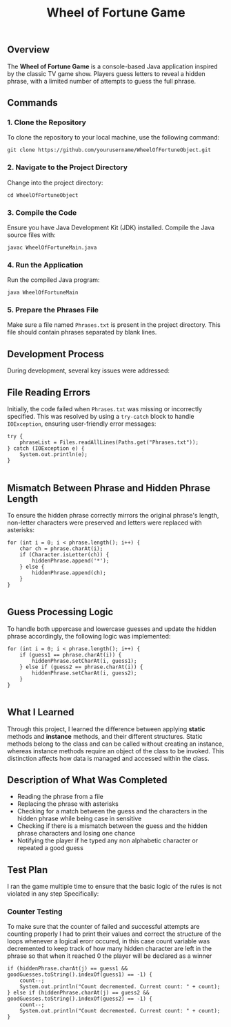<!DOCTYPE html>
<html lang="en">
<body>
    <header>
        <h1>Wheel of Fortune Game</h1>
    </header>
    <section id="overview">
        <h2>Overview</h2>
        <p>The <strong>Wheel of Fortune Game</strong> is a console-based Java application inspired by the classic TV game show. Players guess letters to reveal a hidden phrase, with a limited number of attempts to guess the full phrase.</p>
    </section>
    <section id="commands">
        <h2>Commands</h2>       
        <h3>1. Clone the Repository</h3>
        <p>To clone the repository to your local machine, use the following command:</p>
        <pre><code>git clone https://github.com/yourusername/WheelOfFortuneObject.git</code></pre>        
        <h3>2. Navigate to the Project Directory</h3>
        <p>Change into the project directory:</p>
        <pre><code>cd WheelOfFortuneObject</code></pre>      
        <h3>3. Compile the Code</h3>
        <p>Ensure you have Java Development Kit (JDK) installed. Compile the Java source files with:</p>
        <pre><code>javac WheelOfFortuneMain.java</code></pre> 
        <h3>4. Run the Application</h3>
        <p>Run the compiled Java program:</p>
        <pre><code>java WheelOfFortuneMain</code></pre>   
        <h3>5. Prepare the Phrases File</h3>
        <p>Make sure a file named <code>Phrases.txt</code> is present in the project directory. This file should contain phrases separated by blank lines.</p>
    </section>
    <section id="usage">
    </section>
    <section id="development">
        <h2>Development Process</h2>
       <p>During development, several key issues were addressed:</p>
    <h2>File Reading Errors</h2>
    <p>Initially, the code failed when <code>Phrases.txt</code> was missing or incorrectly specified. This was resolved by using a <code>try-catch</code> block to handle <code>IOException</code>, ensuring user-friendly error messages:</p>
    <pre><code>try {
    phraseList = Files.readAllLines(Paths.get("Phrases.txt"));
} catch (IOException e) {
    System.out.println(e);
}
    </code></pre>
    <h2>Mismatch Between Phrase and Hidden Phrase Length</h2>
    <p>To ensure the hidden phrase correctly mirrors the original phrase's length, non-letter characters were preserved and letters were replaced with asterisks:</p>
    <pre><code>for (int i = 0; i &lt; phrase.length(); i++) {
    char ch = phrase.charAt(i);
    if (Character.isLetter(ch)) {
        hiddenPhrase.append('*');
    } else {
        hiddenPhrase.append(ch);
    }
}
    </code></pre>
    <h2>Guess Processing Logic</h2>
    <p>To handle both uppercase and lowercase guesses and update the hidden phrase accordingly, the following logic was implemented:</p>
    <pre><code>for (int i = 0; i &lt; phrase.length(); i++) {
    if (guess1 == phrase.charAt(i)) {
        hiddenPhrase.setCharAt(i, guess1);
    } else if (guess2 == phrase.charAt(i)) {
        hiddenPhrase.setCharAt(i, guess2);
    }
}
    </code></pre>
    <h2>What I Learned</h2>
    <p>Through this project, I learned the difference between applying <strong>static</strong> methods and <strong>instance</strong> methods, and their different structures. Static methods belong to the class and can be called without creating an instance, whereas instance methods require an object of the class to be invoked. This distinction affects how data is managed and accessed within the class.</p>
    </section>
    <section id="description">
        <h2>Description of What Was Completed</h2>
        <ul>
            <li>Reading the phrase from a file</li>
            <li>Replacing the phrase with asterisks</li>
            <li>Checking for a match between the guess and the characters in the hidden phrase while being case in sensitive</li>
            <li>Checking if there is a mismatch between the guess and the hidden phrase characters and losing one chance</li>
            <li>Notifying the player if he typed any non alphabetic character or repeated a good guess</li>
        </ul>
    </section>
    <section id="test-plan">
        <h2>Test Plan</h2>
       <p>I ran the game multiple time to ensure that the basic logic of the rules is not violated in any step Specifically:</p>
    <h3>Counter Testing</h3>
    <p>To make sure that the counter of failed and successful attempts are counting properly I had to print their values and correct the structure of the loops whenever a logical erorr occured, in this case count variable was decremented to keep track of how many hidden character are left in the phrase so that when it reached 0 the player will be declared as a winner</p>
    <pre><code>if (hiddenPhrase.charAt(j) == guess1 && goodGuesses.toString().indexOf(guess1) == -1) {
    count--;
    System.out.println("Count decremented. Current count: " + count);
} else if (hiddenPhrase.charAt(j) == guess2 && goodGuesses.toString().indexOf(guess2) == -1) {
    count--;
    System.out.println("Count decremented. Current count: " + count);
}
    </code></pre>
</body>
</html>
